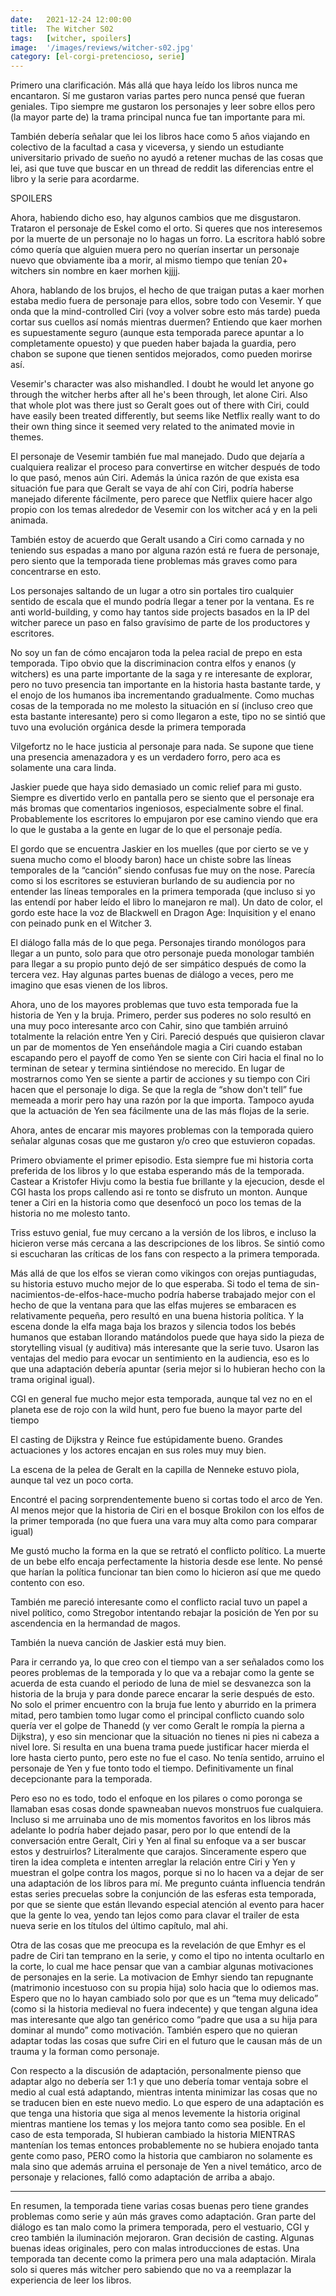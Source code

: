 ```yaml
---
date:   2021-12-24 12:00:00
title:  The Witcher S02
tags:   [witcher, spoilers]
image:  '/images/reviews/witcher-s02.jpg'
category: [el-corgi-pretencioso, serie]
---
```

Primero una clarificación. Más allá que haya leído los libros nunca me encantaron. Sí me gustaron varias partes pero nunca pensé que fueran geniales. Tipo siempre me gustaron los personajes y leer sobre ellos pero (la mayor parte de) la trama principal nunca fue tan importante para mi.

También debería señalar que lei los libros hace como 5 años viajando en colectivo de la facultad a casa y viceversa, y siendo un estudiante universitario privado de sueño no ayudó a retener muchas de las cosas que lei, asi que tuve que buscar en un thread de reddit las diferencias entre el libro y la serie para acordarme.

SPOILERS

Ahora, habiendo dicho eso, hay algunos cambios que me disgustaron. Trataron el personaje de Eskel como el orto. Si queres que nos interesemos por la muerte de un personaje no lo hagas un forro. La escritora habló sobre cómo quería que alguien muera pero no querían insertar un personaje nuevo que obviamente iba a morir, al mismo tiempo que tenían 20+ witchers sin nombre en kaer morhen kjjjj.

Ahora, hablando de los brujos, el hecho de que traigan putas a kaer morhen estaba medio fuera de personaje para ellos, sobre todo con Vesemir. Y que onda que la mind-controlled Ciri (voy a  volver sobre esto más tarde) pueda cortar sus cuellos así nomás mientras duermen? Entiendo que kaer morhen es supuestamente seguro (aunque esta temporada parece apuntar a lo completamente opuesto) y que pueden haber bajada la guardia, pero chabon se supone que tienen sentidos mejorados, como pueden morirse así.

Vesemir's character was also mishandled. I doubt he would let anyone go through the witcher herbs after all he's been through, let alone Ciri. Also that whole plot was there just so Geralt goes out of there with Ciri, could have easily been treated differently, but seems like Netflix really want to do their own thing since it seemed very related to the animated movie in themes.

El personaje de Vesemir también fue mal manejado. Dudo que dejaría a cualquiera realizar el proceso para convertirse en witcher después de todo lo que pasó, menos aún Ciri. Además la única razón de que exista esa situación fue para que Geralt se vaya de ahí con Ciri, podría haberse manejado diferente fácilmente, pero parece que Netflix quiere hacer algo propio con los temas alrededor de Vesemir con los witcher acá y en la peli animada.

También estoy de acuerdo que Geralt usando a Ciri como carnada y no teniendo sus espadas a mano por alguna razón está re fuera de personaje, pero siento que la temporada tiene problemas más graves como para concentrarse en esto.

Los personajes saltando de un lugar a otro sin portales tiro cualquier sentido de escala que el mundo podría llegar a tener por la ventana. Es re anti world-building, y como hay tantos side projects basados en la IP del witcher parece un paso en falso gravísimo de parte de los productores y escritores.

No soy un fan de cómo encajaron toda la pelea racial de prepo en esta temporada. Tipo obvio que la discriminacion contra elfos y enanos (y witchers) es una parte importante de la saga y re interesante de explorar, pero no tuvo presencia tan importante en la historia hasta bastante tarde, y el enojo de los humanos iba incrementando gradualmente. Como muchas cosas de la temporada no me molesto la situación en sí (incluso creo que esta bastante interesante) pero si como llegaron a este, tipo no se sintió que tuvo una evolución orgánica desde la primera temporada

Vilgefortz no le hace justicia al personaje para nada. Se supone que tiene una presencia amenazadora y es un verdadero forro, pero aca es solamente una cara linda.

Jaskier puede que haya sido demasiado un comic relief para mi gusto. Siempre es divertido verlo en pantalla pero se siento que el personaje era más bromas que comentarios ingeniosos, especialmente sobre el final. Probablemente los escritores lo empujaron por ese camino viendo que era lo que le gustaba a la gente en lugar de lo que el personaje pedía.

El gordo que se encuentra Jaskier en los muelles (que por cierto se ve y suena mucho como el bloody baron) hace un chiste sobre las líneas temporales de la “canción” siendo confusas fue muy on the nose. Parecía como si los escritores se estuvieran burlando de su audiencia por no entender las líneas temporales en la primera temporada (que incluso si yo las entendí por haber leído el libro lo manejaron re mal). Un dato de color, el gordo este hace la voz de Blackwell en Dragon Age: Inquisition y el enano con peinado punk en el Witcher 3.

El diálogo falla más de lo que pega. Personajes tirando monólogos para llegar a un punto, solo para que otro personaje pueda monologar también para llegar a su propio punto dejó de ser simpático después de como la tercera vez. Hay algunas partes buenas de diálogo a veces, pero me imagino que esas vienen de los libros.

Ahora, uno de los mayores problemas que tuvo esta temporada fue la historia de Yen y la bruja. Primero, perder sus poderes no solo resultó en una muy poco interesante arco con Cahir, sino que también arruinó totalmente la relación entre Yen y Ciri. Pareció después que quisieron clavar un par de momentos de Yen enseñándole magia a Ciri cuando estaban escapando pero el payoff de como Yen se siente con Ciri hacia el final no lo terminan de setear y termina sintiéndose no merecido. En lugar de mostrarnos como Yen se siente a partir de acciones y su tiempo con Ciri hacen que el personaje lo diga. Se que la regla de “show don't tell” fue memeada a morir pero hay una razón por la que importa. Tampoco ayuda que la actuación de Yen sea fácilmente una de las más flojas de la serie.

Ahora, antes de encarar mis mayores problemas con la temporada quiero señalar algunas cosas que me gustaron y/o creo que estuvieron copadas.

Primero obviamente el primer episodio. Esta siempre fue mi historia corta preferida de los libros y lo que estaba esperando más de la temporada. Castear a Kristofer Hivju como la bestia fue brillante y la ejecucion, desde el CGI hasta los props callendo asi re tonto se disfruto un monton. Aunque tener a Ciri en la historia como que desenfocó un poco los temas de la historia no me molesto tanto.


Triss estuvo genial, fue muy cercano a la versión de los libros, e incluso la hicieron verse más cercana a las descripciones de los libros. Se sintió como si escucharan las críticas de los fans con respecto a la primera temporada.

Más allá de que los elfos se vieran como vikingos con orejas puntiagudas, su historia estuvo mucho mejor de lo que esperaba. Si todo el tema de sin-nacimientos-de-elfos-hace-mucho podría haberse trabajado mejor con el hecho de que la ventana para que las elfas mujeres se embaracen es relativamente pequeña, pero resultó en una buena historia política. Y la escena donde la elfa maga baja los brazos y silencia todos los bebés humanos que estaban llorando matándolos puede que haya sido la pieza de storytelling visual (y auditiva) más interesante que la serie tuvo. Usaron las ventajas del medio para evocar un sentimiento en la audiencia, eso es lo que una adaptación debería apuntar (seria mejor si lo hubieran hecho con la trama original igual).

CGI en general fue mucho mejor esta temporada, aunque tal vez no en el planeta ese de rojo con la wild hunt, pero fue bueno la mayor parte del tiempo

El casting de Dijkstra y Reince fue estúpidamente bueno. Grandes actuaciones y los actores encajan en sus roles muy muy bien.

La escena de la pelea de Geralt en la capilla de Nenneke estuvo piola, aunque tal vez un poco corta.

Encontré el pacing sorprendentemente bueno si cortas todo el arco de Yen. Al menos mejor que la historia de Ciri en el bosque Brokilon con los elfos de la primer temporada (no que fuera una vara muy alta como para comparar igual)

Me gustó mucho la forma en la que se retrató el conflicto político. La muerte de un bebe elfo encaja perfectamente la historia desde ese lente. No pensé que harían la política funcionar tan bien como lo hicieron así que me quedo contento con eso.

También me pareció interesante como el conflicto racial tuvo un papel a nivel político, como Stregobor intentando rebajar la posición de Yen por su ascendencia en la hermandad de magos.

También la nueva canción de Jaskier está muy bien.

Para ir cerrando ya, lo que creo con el tiempo van a ser señalados como los peores problemas de la temporada y lo que va a rebajar como la gente se acuerda de esta cuando el periodo de luna de miel se desvanezca son la historia de la bruja y para donde parece encarar la serie después de esto. No solo el primer encuentro con la bruja fue lento y aburrido en la primera mitad, pero tambien tomo lugar como el principal conflicto cuando solo quería ver el golpe de Thanedd (y ver como Geralt le rompía la pierna a Dijkstra), y eso sin mencionar que la situación no tienes ni pies ni cabeza a nivel lore. Si resulta en una buena trama puede justificar hacer mierda el lore hasta cierto punto, pero este no fue el caso. No tenía sentido, arruino el personaje de Yen y fue tonto todo el tiempo. Definitivamente un final decepcionante para la temporada.

Pero eso no es todo, todo el enfoque en los pilares o como poronga se llamaban esas cosas donde spawneaban nuevos monstruos fue cualquiera. Incluso si me arruinaba uno de mis momentos favoritos en los libros más adelante lo podría haber dejado pasar, pero por lo que entendí de la conversación entre Geralt, Ciri y Yen al final su enfoque va a ser buscar estos y destruirlos? Literalmente que carajos. Sinceramente espero que tiren la idea completa e intenten arreglar la relación entre Ciri y Yen y muestran el golpe contra los magos, porque si no lo hacen va a dejar de ser una adaptación de los libros para mí. Me pregunto cuánta influencia tendrán estas series precuelas sobre la conjunción de las esferas esta temporada, por que se siente que están llevando especial atención al evento para hacer que la gente lo vea, yendo tan lejos como para clavar el trailer de esta nueva serie en los títulos del último capítulo, mal ahi.

Otra de las cosas que me preocupa es la revelación de que Emhyr es el padre de Ciri tan temprano en la serie, y como el tipo no intenta ocultarlo en la corte, lo cual me hace pensar que van a cambiar algunas motivaciones de personajes en la serie. La motivacion de Emhyr siendo tan repugnante (matrimonio incestuoso con su propia hija) solo hacia que lo odiemos mas. Espero que no lo hayan cambiado solo por que es un “tema muy delicado” (como si la historia medieval no fuera indecente) y que tengan alguna idea mas interesante que algo tan genérico como “padre que usa a su hija para dominar al mundo” como motivación. También espero que no quieran adaptar todas las cosas que sufre Ciri en el futuro que le causan más de un trauma y la forman como personaje.

Con respecto a la discusión de adaptación, personalmente pienso que adaptar algo no debería ser 1:1 y que uno debería tomar ventaja sobre el medio al cual está adaptando, mientras intenta minimizar las cosas que no se traducen bien en este nuevo medio. Lo que espero de una adaptación es que tenga una historia que siga al menos levemente la historia original mientras mantiene los temas y los mejora tanto como sea posible. En el caso de esta temporada, SI hubieran cambiado la historia MIENTRAS mantenían los temas entonces probablemente no se hubiera enojado tanta gente como paso, PERO como la historia que cambiaron no solamente es mala sino que además arruina el personaje de Yen a nivel temático, arco de personaje y relaciones, falló como adaptación de arriba a abajo.

<hr>

En resumen, la temporada tiene varias cosas buenas pero tiene grandes problemas como serie y aún más graves como adaptación. Gran parte del diálogo es tan malo como la primera temporada, pero el vestuario, CGI y creo también la iluminación mejoraron. Gran decisión de casting. Algunas buenas ideas originales, pero con malas introducciones de estas. Una temporada tan decente como la primera pero una mala adaptación. Mirala solo si queres más witcher pero sabiendo que no va a reemplazar la experiencia de leer los libros.
